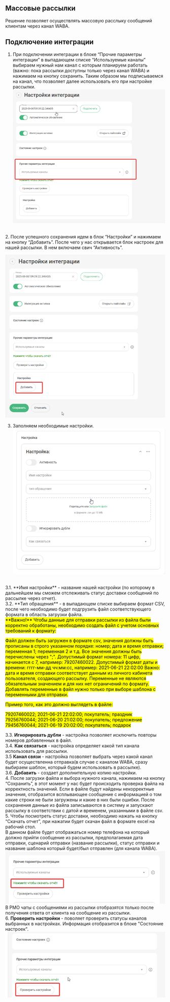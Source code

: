## Массовые рассылки <br />

Решение позволяет осуществлять массовую расслыку сообщений клиентам через канал WABA. <br />


## Подключение интеграции   <br /> 

1. При подключении интеграции в блоке “Прочие параметры интеграции” в выпадающем списке “Используемые каналы” выбираем нужный нам канал с которым планируем работать (важно: пока рассылки доступны только через канал WABA)  и нажимаем на кнопку сохранить. Таким образом мы подписываемся на канал, что позволяет далее использовать его при настройке рассылки. <br />
![image](Screen1.png)
<br />
2. После успешного сохранения идем в блок “Настройки” и нажимаем на кнопку “Добавить”. После чего у нас открывается блок настроек для нашей рассылки. В нем включаем свич “Активность”. <br />

![image](Screen2.png)
<br />

3. Заполняем необходимые настройки. <br />
![image](Screen3.png)
<br />
3.1. **Имя настройки** - название нашей настройки (по которому в дальнейшем мы сможем отслеживать статус доставки сообщений по рассылке через отчет). <br />
3.2. **Тип обращения** - в выпадающем списке выбираем формат CSV, после чего необходимо будет подгрузить файл соответствующего формата в область загрузки файла. <br />
   <mark>**Важно!** Чтобы данные для отправки рассылки из файла были корректно обработаны, необходимо создать файл с учетом основных требований к формату:</mark>

   <mark>Файл должен быть загружен в формате csv, значения должны быть прописаны в строго указанном порядке: номер; дата и время отправки; переменная 1; переменная 2 и т.д. Все значения должны быть перечислены через ";". 
   Допустимый формат номера: 11 цифр, начинается с 7, например: 79207460022.
   Допустимый формат даты и времени: гггг-мм-дд чч:мм:сс, например: 2021-06-21 22:02:00
   Важно: дата и время отправки соответствует данным из личного кабинета пользователя, создающего рассылку.
   Переменные не являются обязательным значением и для них нет ограничений по формату. Добавлять переменные в файл нужно только при выборе шаблона с переменными для отправки.

   <mark>Пример того, как это должно выглядеть в файле:</mark>

   <mark>79207460022; 2021-06-21 22:02:00; покупатель; праздник <br />
   <mark>79256760044; 2021-06-20 21:02:00; покупатель; предложение <br />
   <mark>79456760044; 2021-06-19 20:02:00; покупатель; подарок <br />  </mark>
   
3.3. **Игнорировать дубли** - настройка позволяет исключить повторы номеров добавленных в файл. <br />
3.4. **Как связаться** - настройка определяет какой тип канала использовать для рассылки. <br />
3.5 **Канал связи** - настройка позволяет выбрать через какой канал будет осуществленна отправка(в случае с каналом WABA, сразу выбираем шаблон, который будем использовать в рассылке). <br />
3.6. **Добавить** - создает дополнительную копию настройки. <br />
4. После загрузки файла и выбора нужного канала, нажимаем на кнопку “Сохранить”, в этот момент у нас будет происходить проверка файла на корректность значений.
Если в файле будут найдены некорректные значения, отобразится всплывающее сообщение с информацией о том какие строки не были загружены и какие в них были ошибки.
После сохранения данные из файла записываются в систему и запускают рассылку в соответствии с датой и временем, указанными в файле csv. <br />
5. Чтобы посмотреть статус доставки, необходимо нажать на кнопку “Скачать отчет”, при нажатии будет скачан файл в формате excel на рабочий стол.<br />
В данном файле будет отображаться номер телефона на который должно прийти сообщение из рассылки, предполагаемая дата отправки, сценарий отправки (название рассылки), статус отправки и название шаблона который будет/был отправлен (для канала WABA). <br />
![image](Screen4.png)
<br />
В РМО чаты с сообщениями из рассылки отобразятся только после получения ответа от клиента на сообщение из рассылки. <br />
6. **Проверить настройки** - поволяет проверить статусы каналов выбранных в настройках. Информация отобразится в блоке "Состояние настроек". <br />
![image](Screen5.png)
<br />
